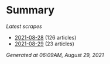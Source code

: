 # Summary
*Latest scrapes*
* [2021-08-28](https://github.com/nuuuwan/news_lk/blob/data/news_lk.2021-08-28.json) (126 articles)
* [2021-08-29](https://github.com/nuuuwan/news_lk/blob/data/news_lk.2021-08-29.json) (23 articles)

*Generated at 06:09AM, August 29, 2021*